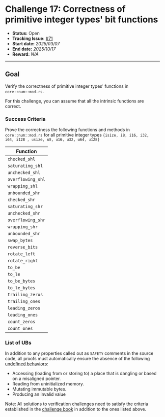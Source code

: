 # Challenge 17: Correctness of primitive integer types' bit functions

- **Status:** Open
- **Tracking Issue:** [#71](https://github.com/model-checking/verify-rust-std/issues/71)
- **Start date:** *2025/03/07*
- **End date:** *2025/10/17*
- **Reward:** *N/A*

-------------------

## Goal

Verify the correctness of primitive integer types' functions in `core::num::mod.rs`.

For this challenge, you can assume that all the intrinsic functions are correct.

### Success Criteria

Prove the correctness the following functions and methods in `core::num::mod.rs` for all primitive integer types
`{isize, i8, i16, i32, i64, i128 , usize, u8, u16, u32, u64, u128}`

| Function |
|--------- |
|  `checked_shl`   |
|  `saturating_shl`  |
|  `unchecked_shl`   |
|  `overflowing_shl` |
|  `wrapping_shl`   |
|  `unbounded_shr`   |
|  `checked_shr`   |
|  `saturating_shr`  |
|  `unchecked_shr`   |
|  `overflowing_shr` |
|  `wrapping_shr`   |
|  `unbounded_shr`   |
|  `swap_bytes`|
|  `reverse_bits`|
|  `rotate_left`|
|  `rotate_right`|
| `to_be` |
| `to_le` |
| `to_be_bytes` |
| `to_le_bytes` |
| `trailing_zeros` |
| `trailing_ones` |
| `leading_zeros` |
| `leading_ones` |
| `count_zeros` |
| `count_ones` |


### List of UBs

In addition to any properties called out as `SAFETY` comments in the source
code,
all proofs must automatically ensure the absence of the following [undefined behaviors](https://github.com/rust-lang/reference/blob/142b2ed77d33f37a9973772bd95e6144ed9dce43/src/behavior-considered-undefined.md):

* Accessing (loading from or storing to) a place that is dangling or based on a misaligned pointer.
* Reading from uninitialized memory.
* Mutating immutable bytes.
* Producing an invalid value

Note: All solutions to verification challenges need to satisfy the criteria established in the [challenge book](../general-rules.md)
in addition to the ones listed above.
